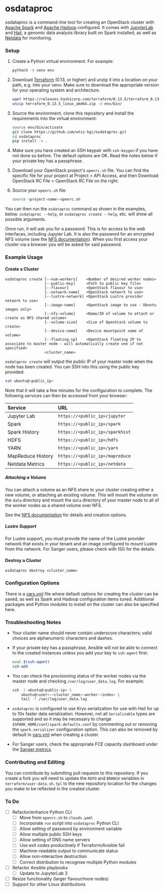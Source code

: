 # osdataproc

osdataproc is a command-line tool for creating an OpenStack cluster with
[Apache Spark][spark] and [Apache Hadoop][hadoop] configured. It comes
with [JupyterLab][jupyter] and [Hail][hail], a genomic data analysis
library built on Spark installed, as well as [Netdata][netdata] for
monitoring.

### Setup

1. Create a Python virtual environment. For example:

   ```bash
   python3 -m venv env
   ```

2. Download [Terraform](https://terraform.io) (0.13, or higher) and
   unzip it into a location on your path, e.g. into your venv. Make sure
   to download the appropriate version for your operating system and
   architecture.

   ```bash
   wget https://releases.hashicorp.com/terraform/0.13.5/terraform_0.13.5_linux_amd64.zip
   unzip terraform_0.13.5_linux_amd64.zip -d env/bin/
   ```

3. Source the environment, clone this repository and install the
   requirements into the virtual environment:

   ```bash
   source env/bin/activate
   git clone https://github.com/wtsi-hgi/osdataproc.git
   cd osdataproc
   pip install -e .
   ```

4. Make sure you have created an SSH keypair with `ssh-keygen` if you
   have not done so before. The default options are OK. Read the notes
   below if your private key has a passphrase.

5. Download your OpenStack project's `openrc.sh` file. You can find the
   specific file for your project at Project > API Access, and then
   Download OpenStack RC File > OpenStack RC File on the right.

6. Source your `openrc.sh` file:

   ```bash
   source <project-name>-openrc.sh
   ```

You can then run the `osdataproc` command as shown in the examples,
below. `osdataproc --help`, or `osdataproc create --help`, etc. will
show all possible arguments.

Once run, it will ask you for a password. This is for access to the web
interfaces, including Jupyter Lab. It is also the password for an
encrypted NFS volume (see the [NFS documentation][nfs]). When you first
access your cluster via a browser you will be asked for said password.

### Example Usage

#### Create a Cluster

```
osdataproc create [--num-workers]    <Number of desired worker nodes>
                  [--public-key]     <Path to public key file>
                  [--flavour]        <OpenStack flavour to use>
                  [--network-name]   <OpenStack network to use>
                  [--lustre-network] <OpenStack Lustre provider network to use>
                  [--image-name]     <OpenStack image to use - Ubuntu images only>
                  [--nfs-volume]     <Name/ID of volume to attach or create as NFS shared volume>
                  [--volume-size]    <Size of OpenStack volume to create>
                  [--device-name]    <Device mountpoint name of volume>
                  [--floating-ip]    <OpenStack floating IP to associate to master node - will automatically create one if not specified>
                  <cluster_name>
```

`osdataproc create` will output the public IP of your master node when
the node has been created. You can SSH into this using the public key
provided:

```bash
ssh ubuntu@<public_ip>
```

Note that it will take a few minutes for the configuration to complete.
The following services can then be accessed from your browser:

| Service           | URL                             |
| :---------------- | :------------------------------ |
| Jupyter Lab       | `https://<public_ip>/jupyter`   |
| Spark             | `https://<public_ip>/spark`     |
| Spark History     | `https://<public_ip>/sparkhist` |
| HDFS              | `https://<public_ip>/hdfs`      |
| YARN              | `https://<public_ip>/yarn`      |
| MapReduce History | `https://<public_ip>/mapreduce` |
| Netdata Metrics   | `https://<public_ip>/netdata`   |

##### Attaching a Volume

You can attach a volume as an NFS share to your cluster creating either
a new volume, or attaching an existing volume. This will mount the
volume on the `data` directory and mount the `data` directory of your
master node to all of the worker nodes as a shared volume over NFS.

See the [NFS documentation][nfs] for details and creation options.

##### Lustre Support

For Lustre support, you must provide the name of the Lustre provider
network that exists in your tenant and an image configured to mount
Lustre from this network. For Sanger users, please check with ISG for
the details.

#### Destroy a Cluster

```
osdataproc destroy <cluster_name>
```

### Configuration Options

There is a [vars.yml][vars] file where default options for creating the
cluster can be saved, as well as Spark and Hadoop configuration items
tuned. Additional packages and Python modules to install on the cluster
can also be specified here.

### Troubleshooting Notes

* Your cluster name should never contain underscore characters; valid
  choices are alphanumeric characters and dashes.

* If your private key has a passphrase, Ansible will not be able to
  connect to the created instances unless you add your key to
  `ssh-agent` first:

  ```bash
  eval $(ssh-agent)
  ssh-add
  ```

* You can check the provisioning status of the worker nodes via the
  master node and checking `/var/log/user_data.log`. For example:

  ```bash
  ssh -J ubuntu@<public-ip> \
      ubuntu@<user>-<cluster_name>-worker-<index> \
      tail -f /var/log/user_data.log
  ```

* `osdataproc` is configured to use Kryo serialization for use with Hail
  for up to 10x faster data serialization. However, not all
  `Serializable` types are supported and so it may be necessary to
  change `$SPARK_HOME/conf/spark-defaults.conf` by commenting out or
  removing the `spark.serializer` configuration option. This can also be
  removed by default in [vars.yml][vars] when creating a cluster.

* For Sanger users, check the appropriate FCE capacity dashboard under
  the [Sanger metrics][metrics].

### Contributing and Editing

You can contribute by submitting pull requests to this repository. If
you create a fork you will need to update the `REPO` and `BRANCH`
variables in `terraform/user-data.sh.tpl` to the new repository location
for the changes you make to be reflected in the created cluster.

### To Do

* [ ] Refactor/enhance Python CLI
  * [ ] Move from `openrc.sh` to `clouds.yaml`
  * [ ] Incorporate `run` script into `osdataproc` Python CLI
  * [ ] Allow setting of password by environment variable
  * [ ] Allow multiple public SSH keys
  * [ ] Allow setting of DNS name servers
  * [ ] Use exit codes productively if Terraform/Ansible fail
  * [ ] Machine-readable output to communicate status
  * [ ] Allow non-interactive destruction
  * [ ] Correct distribution to recognise multiple Python modules
* [ ] Refactor Ansible playbooks
  * [ ] Update to JupyterLab 3
* [ ] Resize functionality (larger flavour/more nodes)
* [ ] Support for other Linux distributions

<!-- References -->
[hadoop]:  https://hadoop.apache.org
[hail]:    https://hail.is
[jupyter]: https://jupyter.org
[metrics]: https://metrics.internal.sanger.ac.uk
[netdata]: https://netdata.cloud
[nfs]:     NFS.md
[spark]:   https://spark.apache.org
[vars]:    vars.yml
